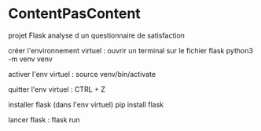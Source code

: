 # ContentPasContent
projet Flask analyse d un questionnaire de satisfaction

créer l'environnement virtuel :
ouvrir un terminal sur le fichier flask
    python3 -m venv venv

activer l'env virtuel : 
    source venv/bin/activate

quitter l'env virtuel : 
    CTRL + Z

installer  flask (dans l'env virtuel)
    pip install flask
    
lancer flask :
    flask run